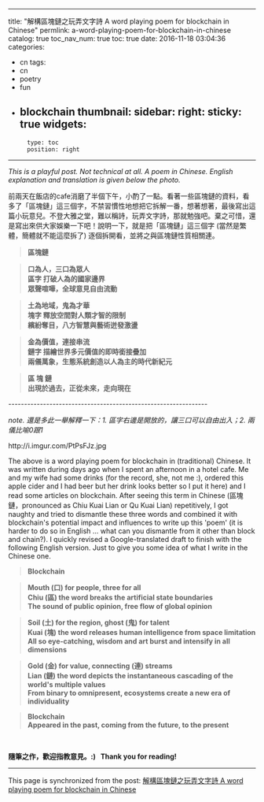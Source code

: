
---
title: "解構區塊鏈之玩弄文字詩  A word playing poem for blockchain in Chinese"
permlink: a-word-playing-poem-for-blockchain-in-chinese
catalog: true
toc_nav_num: true
toc: true
date: 2016-11-18 03:04:36
categories:
- cn
tags:
- cn
- poetry
- fun
- blockchain
thumbnail: 
sidebar:
    right:
        sticky: true
widgets:
    -
        type: toc
        position: right
---


<html>
<p><em>This is a playful post. Not technical at all. A poem in Chinese. English explanation and translation is given below the photo.</em></p>
<p>前兩天在飯店的cafe消磨了半個下午，小酌了一點。看著一些區塊鏈的資料，看多了「區塊鏈」這三個字，不禁習慣性地想把它拆解一番，想著想著，最後寫出這篇小玩意兒。不登大雅之堂，難以稱詩，玩弄文字詩，那就勉強吧。棄之可惜，還是寫出來供大家娛樂一下吧！說明一下，就是把「區塊鏈」這三個字 (當然是繁體，簡體就不能這麼拆了) 逐個拆開看，並將之與區塊鏈性質相關連。</p>
<blockquote><strong>區塊鏈</strong></blockquote>
<blockquote><strong>口為人，三口為眾人<br>
區字 打破人為的國家邊界<br>
眾聲喧嘩，全球意見自由流動</strong></blockquote>
<blockquote><strong>土為地域，鬼為才華<br>
塊字 釋放空間對人類才智的限制<br>
繽紛奪目，八方智慧與藝術迸發激盪</strong></blockquote>
<blockquote><strong>金為價值，連接串流<br>
鏈字 描繪世界多元價值的即時銜接疊加<br>
兩儀萬象，生態系統創造以人為主的時代新紀元</strong></blockquote>
<blockquote><strong>區 塊 鏈<br>
出現於過去，正從未來，走向現在</strong></blockquote>
<p>---------------------------------------------------------------</p>
<p><em>note. 還是多此一舉解釋一下：1. 區字右邊是開放的，讓三口可以自由出入；2. 兩儀比喻0跟1</em></p>
<p>http://i.imgur.com/PtPsFJz.jpg&nbsp;</p>
<p>The above is a word playing poem for blockchain in (traditional) Chinese. It was written during days ago when I spent an afternoon in a hotel cafe. Me and my wife had some drinks (for the record, she, not me :), ordered this apple cider and I had beer but her drink looks better so I put it here) and I read some articles on blockchain. After seeing this term in Chinese (區塊鏈，pronounced as Chiu Kuai Lian or Qu Kuai Lian) repetitively, I got naughty and tried to dismantle these three words and combined it with blockchain's potential impact and influences to write up this 'poem' (it is harder to do so in English ... what can you dismantle from it other than block and chain?). I quickly revised a Google-translated draft to finish with the following English version. Just to give you some idea of what I write in the Chinese one.&nbsp;</p>
<blockquote><strong>Blockchain</strong></blockquote>
<blockquote><strong>Mouth (口) for people, three for all<br>
Chiu (區) the word breaks the artificial state boundaries<br>
The sound of public opinion, free flow of global opinion</strong></blockquote>
<blockquote><strong>Soil (土) for the region, ghost (鬼) for talent<br>
Kuai (塊) the word releases human intelligence from space limitation<br>
All so eye-catching, wisdom and art burst and intensify in all dimensions&nbsp;</strong></blockquote>
<blockquote><strong>Gold (金) for value, connecting (連) streams<br>
Lian (鏈) the word depicts the instantaneous cascading of the world's multiple values<br>
From binary to omnipresent, ecosystems create a new era of individuality&nbsp;</strong></blockquote>
<blockquote><strong>Blockchain<br>
Appeared in the past, coming from the future, to the present</strong></blockquote>
<p><br></p>
<p><strong>隨筆之作，歡迎指教意見。:) &nbsp;&nbsp;Thank you for reading!</strong></p>
</html>

- - -

This page is synchronized from the post: [解構區塊鏈之玩弄文字詩  A word playing poem for blockchain in Chinese](https://steemit.com/@deanliu/a-word-playing-poem-for-blockchain-in-chinese)
